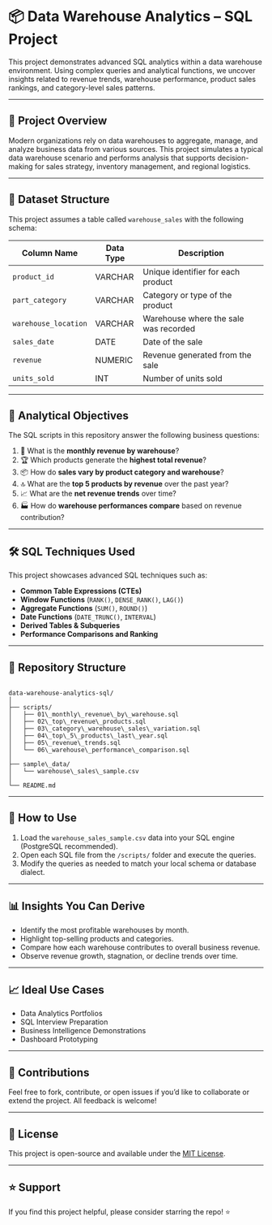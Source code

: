 # 📦 Data Warehouse Analytics – SQL Project

This project demonstrates advanced SQL analytics within a data warehouse environment. Using complex queries and analytical functions, we uncover insights related to revenue trends, warehouse performance, product sales rankings, and category-level sales patterns.

---

## 🚀 Project Overview

Modern organizations rely on data warehouses to aggregate, manage, and analyze business data from various sources. This project simulates a typical data warehouse scenario and performs analysis that supports decision-making for sales strategy, inventory management, and regional logistics.

---

## 🧱 Dataset Structure

This project assumes a table called `warehouse_sales` with the following schema:

| Column Name         | Data Type | Description                                |
|---------------------|-----------|--------------------------------------------|
| `product_id`        | VARCHAR   | Unique identifier for each product         |
| `part_category`     | VARCHAR   | Category or type of the product            |
| `warehouse_location`| VARCHAR   | Warehouse where the sale was recorded      |
| `sales_date`        | DATE      | Date of the sale                           |
| `revenue`           | NUMERIC   | Revenue generated from the sale            |
| `units_sold`        | INT       | Number of units sold                       |

---

## 🎯 Analytical Objectives

The SQL scripts in this repository answer the following business questions:

1. 📆 What is the **monthly revenue by warehouse**?
2. 🏆 Which products generate the **highest total revenue**?
3. 📦 How do **sales vary by product category and warehouse**?
4. 🔝 What are the **top 5 products by revenue** over the past year?
5. 📈 What are the **net revenue trends** over time?
6. 🏭 How do **warehouse performances compare** based on revenue contribution?

---

## 🛠️ SQL Techniques Used

This project showcases advanced SQL techniques such as:

- **Common Table Expressions (CTEs)**
- **Window Functions** (`RANK()`, `DENSE_RANK()`, `LAG()`)
- **Aggregate Functions** (`SUM()`, `ROUND()`)
- **Date Functions** (`DATE_TRUNC()`, `INTERVAL`)
- **Derived Tables & Subqueries**
- **Performance Comparisons and Ranking**

---

## 📁 Repository Structure

```

data-warehouse-analytics-sql/
│
├── scripts/
│   ├── 01\_monthly\_revenue\_by\_warehouse.sql
│   ├── 02\_top\_revenue\_products.sql
│   ├── 03\_category\_warehouse\_sales\_variation.sql
│   ├── 04\_top\_5\_products\_last\_year.sql
│   ├── 05\_revenue\_trends.sql
│   └── 06\_warehouse\_performance\_comparison.sql
│
├── sample\_data/
│   └── warehouse\_sales\_sample.csv
│
└── README.md

```

---

## 📌 How to Use

1. Load the `warehouse_sales_sample.csv` data into your SQL engine (PostgreSQL recommended).
2. Open each SQL file from the `/scripts/` folder and execute the queries.
3. Modify the queries as needed to match your local schema or database dialect.

---

## 📊 Insights You Can Derive

- Identify the most profitable warehouses by month.
- Highlight top-selling products and categories.
- Compare how each warehouse contributes to overall business revenue.
- Observe revenue growth, stagnation, or decline trends over time.

---

## 📈 Ideal Use Cases

- Data Analytics Portfolios
- SQL Interview Preparation
- Business Intelligence Demonstrations
- Dashboard Prototyping

---

## 🤝 Contributions

Feel free to fork, contribute, or open issues if you’d like to collaborate or extend the project. All feedback is welcome!

---

## 📜 License

This project is open-source and available under the [MIT License](LICENSE).

---

## ⭐ Support

If you find this project helpful, please consider starring the repo! ⭐
